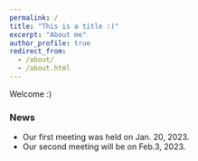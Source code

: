 ```yaml
---
permalink: /
title: "This is a title :)"
excerpt: "About me"
author_profile: true
redirect_from: 
  - /about/
  - /about.html
---
```


Welcome :) 


### News
- Our first meeting was held on Jan. 20, 2023.
- Our second meeting will be on Feb.3, 2023.